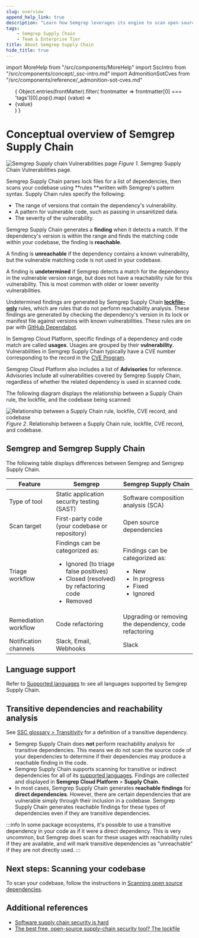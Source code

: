 ```yaml
---
slug: overview 
append_help_link: true
description: "Learn how Semgrep leverages its engine to scan open source dependencies with high-signal rules."
tags:
    - Semgrep Supply Chain
    - Team & Enterprise Tier
title: About Semgrep Supply Chain 
hide_title: true
---
```


import MoreHelp from "/src/components/MoreHelp"
import SscIntro from "/src/components/concept/_ssc-intro.md"
import AdmonitionSotCves from "/src/components/reference/_admonition-sot-cves.md"

<ul id="tag__badge-list">
{
Object.entries(frontMatter).filter(
    frontmatter => frontmatter[0] === 'tags')[0].pop().map(
    (value) => <li class='tag__badge-item'>{value}</li> )
}
</ul>

# Conceptual overview of Semgrep Supply Chain

<SscIntro />

![Semgrep Supply chain Vulnerabilities page](/img/sc-vulns.png)
_Figure 1_. Semgrep Supply Chain Vulnerabilities page.

Semgrep Supply Chain parses lock files for a list of dependencies, then scans your codebase using **rules **written with Semgrep's pattern syntax. Supply Chain rules specify the following:

* The range of versions that contain the dependency's vulnerability.
* A pattern for vulnerable code, such as passing in unsanitized data.
* The severity of the vulnerability.

Semgrep Supply Chain generates a **finding** when it detects a match. If the dependency's version is within the range and finds the matching code within your codebase, the finding is **reachable**.

A finding is **unreachable** if the dependency contains a known vulnerability, but the vulnerable matching code is not used in your codebase.

A finding is **undetermined** if Semgrep detects a match for the dependency in the vulnerable version range, but does not have a reachability rule for this vulnerability. This is most common with older or lower severity vulnerabilities.

Undetermined findings are generated by Semgrep Supply Chain **[lockfile-only](/semgrep-supply-chain/glossary/#lockfile-only-rules)** rules, which are rules that do not perform reachability analysis. These findings are generated by checking the dependency's version in its lock or manifest file against versions with known vulnerabilities. These rules are on par with [GitHub Dependabot](https://github.com/dependabot).

In Semgrep Cloud Platform, specific findings of a dependency and code match are called **usages**. Usages are grouped by their **vulnerability**. Vulnerabilities in Semgrep Supply Chain typically have a CVE number corresponding to the record in the [CVE Program](https://www.cve.org/About/Overview).

Semgrep Cloud Platform also includes a list of **Advisories** for reference. Advisories include all vulnerabilities covered by Semgrep Supply Chain, regardless of whether the related dependency is used in scanned code.

<AdmonitionSotCves />

The following diagram displays the relationship between a Supply Chain rule, the lockfile, and the codebase being scanned:

![Relationship between a Supply Chain rule, lockfile, CVE record, and codebase](/img/sc-reachability-analysis.png)
_Figure 2_. Relationship between a Supply Chain rule, lockfile, CVE record, and codebase.

## Semgrep and Semgrep Supply Chain

The following table displays differences between Semgrep and Semgrep Supply Chain.

<table>
<thead><tr>
   <th>Feature</th>
   <th>Semgrep</th>
   <th>Semgrep Supply Chain</th>
</tr></thead>
<tbody><tr>
   <td>Type of tool</td>
   <td>Static application security testing (SAST)</td>
   <td>Software composition analysis (SCA)</td>
  </tr>
  <tr>
   <td>Scan target
   </td>
   <td>First-party code (your codebase or repository)
   </td>
   <td>Open source dependencies 
   </td>
  </tr>
  <tr>
   <td>Triage workflow
   </td>
   <td>Findings can be categorized as:
<ul>
<li>Ignored (to triage false positives)</li>
<li>Closed (resolved) by refactoring code</li>
<li>Removed</li>
</ul>
   </td>
   <td>Findings can be categorized as:
<ul>
<li>New</li>
<li>In progress</li>
<li>Fixed</li>
<li>Ignored</li>
</ul>
   </td>
  </tr>
  <tr>
   <td>Remediation workflow
   </td>
   <td>Code refactoring
   </td>
   <td>Upgrading or removing the dependency, code refactoring
   </td>
  </tr>
  <tr>
   <td>Notification channels
   </td>
   <td>Slack, Email, Webhooks
   </td>
   <td>Slack
   </td>
  </tr></tbody>
</table>

## Language support

Refer to [Supported languages](/docs/supported-languages#semgrep-supply-chain) to see all languages supported by Semgrep Supply Chain.

## Transitive dependencies and reachability analysis

See [SSC glossary > Transitivity](/docs/semgrep-supply-chain/glossary/#transitive-or-indirect-dependency) for a definition of a transitive dependency.

* Semgrep Supply Chain does **not** perform reachability analysis for transitive dependencies. This means we do not scan the source code of your dependencies to determine if their dependencies may produce a reachable finding in the code.
* Semgrep Supply Chain supports scanning for transitive or indirect dependencies for all of its [supported languages](/docs/supported-languages#semgrep-supply-chain). Findings are collected and displayed in **Semgrep Cloud Platform** > **Supply Chain**.
* In most cases, Semgrep Supply Chain generates **reachable findings** for **direct dependencies**. However, there are certain dependencies that are vulnerable simply through their inclusion in a codebase. Semgrep Supply Chain generates reachable findings for these types of dependencies even if they are transitive dependencies.

:::info
In some package ecosystems, it's possible to use a transitive dependency in your code as if it were a direct dependency. This is very uncommon, but Semgrep does scan for these usages with reachability rules if they are available, and will mark transitive dependencies as "unreachable" if they are not directly used.
:::

## Next steps: Scanning your codebase

To scan your codebase, follow the instructions in [Scanning open source dependencies](/semgrep-supply-chain/getting-started).

## Additional references

* [Software supply chain security is hard](https://r2c.dev/blog/2022/software-supply-chain-security-is-hard/)
* [The best free, open-source supply-chain security tool? The lockfile](https://r2c.dev/blog/2022/the-best-free-open-source-supply-chain-tool-the-lockfile/)

<MoreHelp />
